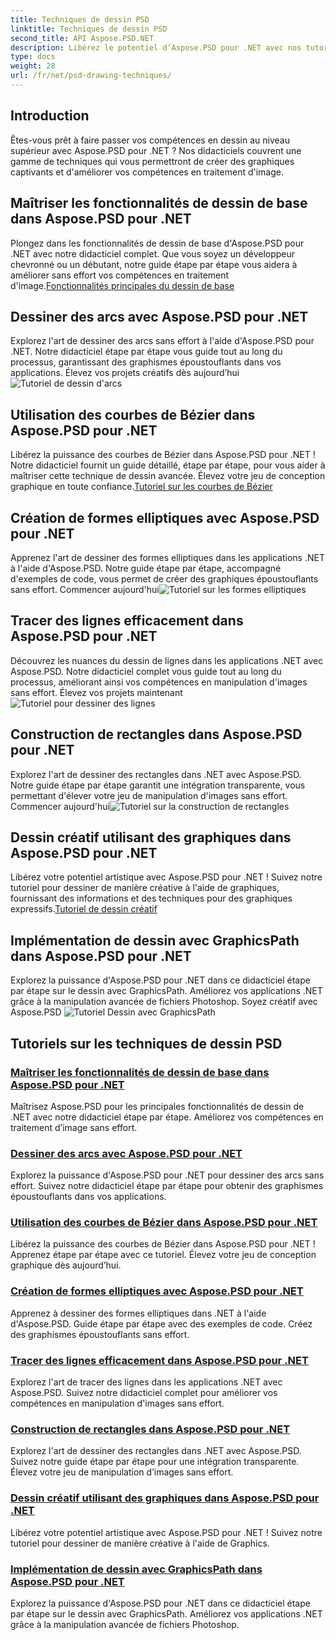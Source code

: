 ```yaml
---
title: Techniques de dessin PSD
linktitle: Techniques de dessin PSD
second_title: API Aspose.PSD.NET
description: Libérez le potentiel d’Aspose.PSD pour .NET avec nos tutoriels ! Maîtrisez les fonctionnalités de dessin de base, créez des graphiques époustouflants et améliorez vos compétences en manipulation d'images.
type: docs
weight: 28
url: /fr/net/psd-drawing-techniques/
---
```


## Introduction

Êtes-vous prêt à faire passer vos compétences en dessin au niveau supérieur avec Aspose.PSD pour .NET ? Nos didacticiels couvrent une gamme de techniques qui vous permettront de créer des graphiques captivants et d'améliorer vos compétences en traitement d'image.

## Maîtriser les fonctionnalités de dessin de base dans Aspose.PSD pour .NET

 Plongez dans les fonctionnalités de dessin de base d'Aspose.PSD pour .NET avec notre didacticiel complet. Que vous soyez un développeur chevronné ou un débutant, notre guide étape par étape vous aidera à améliorer sans effort vos compétences en traitement d'image.[Fonctionnalités principales du dessin de base](./mastering-core-drawing-features/)

## Dessiner des arcs avec Aspose.PSD pour .NET

 Explorez l'art de dessiner des arcs sans effort à l'aide d'Aspose.PSD pour .NET. Notre didacticiel étape par étape vous guide tout au long du processus, garantissant des graphismes époustouflants dans vos applications. Élevez vos projets créatifs dès aujourd’hui ![Tutoriel de dessin d'arcs](./drawing-arcs/)

## Utilisation des courbes de Bézier dans Aspose.PSD pour .NET

 Libérez la puissance des courbes de Bézier dans Aspose.PSD pour .NET ! Notre didacticiel fournit un guide détaillé, étape par étape, pour vous aider à maîtriser cette technique de dessin avancée. Élevez votre jeu de conception graphique en toute confiance.[Tutoriel sur les courbes de Bézier](./utilizing-bezier-curves/)

## Création de formes elliptiques avec Aspose.PSD pour .NET

 Apprenez l'art de dessiner des formes elliptiques dans les applications .NET à l'aide d'Aspose.PSD. Notre guide étape par étape, accompagné d'exemples de code, vous permet de créer des graphiques époustouflants sans effort. Commencer aujourd'hui![Tutoriel sur les formes elliptiques](./creating-elliptical-shapes/)

## Tracer des lignes efficacement dans Aspose.PSD pour .NET

 Découvrez les nuances du dessin de lignes dans les applications .NET avec Aspose.PSD. Notre didacticiel complet vous guide tout au long du processus, améliorant ainsi vos compétences en manipulation d'images sans effort. Élevez vos projets maintenant ![Tutoriel pour dessiner des lignes](./drawing-lines-effectively/)

## Construction de rectangles dans Aspose.PSD pour .NET

Explorez l'art de dessiner des rectangles dans .NET avec Aspose.PSD. Notre guide étape par étape garantit une intégration transparente, vous permettant d'élever votre jeu de manipulation d'images sans effort. Commencer aujourd'hui![Tutoriel sur la construction de rectangles](./constructing-rectangles/)

## Dessin créatif utilisant des graphiques dans Aspose.PSD pour .NET

 Libérez votre potentiel artistique avec Aspose.PSD pour .NET ! Suivez notre tutoriel pour dessiner de manière créative à l'aide de graphiques, fournissant des informations et des techniques pour des graphiques expressifs.[Tutoriel de dessin créatif](./creative-drawing-using-graphics/)

## Implémentation de dessin avec GraphicsPath dans Aspose.PSD pour .NET

 Explorez la puissance d'Aspose.PSD pour .NET dans ce didacticiel étape par étape sur le dessin avec GraphicsPath. Améliorez vos applications .NET grâce à la manipulation avancée de fichiers Photoshop. Soyez créatif avec Aspose.PSD ![Tutoriel Dessin avec GraphicsPath](./implementing-drawing-with-graphicspath/)

## Tutoriels sur les techniques de dessin PSD
### [Maîtriser les fonctionnalités de dessin de base dans Aspose.PSD pour .NET](./mastering-core-drawing-features/)
Maîtrisez Aspose.PSD pour les principales fonctionnalités de dessin de .NET avec notre didacticiel étape par étape. Améliorez vos compétences en traitement d’image sans effort.
### [Dessiner des arcs avec Aspose.PSD pour .NET](./drawing-arcs/)
Explorez la puissance d'Aspose.PSD pour .NET pour dessiner des arcs sans effort. Suivez notre didacticiel étape par étape pour obtenir des graphismes époustouflants dans vos applications.
### [Utilisation des courbes de Bézier dans Aspose.PSD pour .NET](./utilizing-bezier-curves/)
Libérez la puissance des courbes de Bézier dans Aspose.PSD pour .NET ! Apprenez étape par étape avec ce tutoriel. Élevez votre jeu de conception graphique dès aujourd’hui.
### [Création de formes elliptiques avec Aspose.PSD pour .NET](./creating-elliptical-shapes/)
Apprenez à dessiner des formes elliptiques dans .NET à l'aide d'Aspose.PSD. Guide étape par étape avec des exemples de code. Créez des graphismes époustouflants sans effort.
### [Tracer des lignes efficacement dans Aspose.PSD pour .NET](./drawing-lines-effectively/)
Explorez l'art de tracer des lignes dans les applications .NET avec Aspose.PSD. Suivez notre didacticiel complet pour améliorer vos compétences en manipulation d'images sans effort.
### [Construction de rectangles dans Aspose.PSD pour .NET](./constructing-rectangles/)
Explorez l'art de dessiner des rectangles dans .NET avec Aspose.PSD. Suivez notre guide étape par étape pour une intégration transparente. Élevez votre jeu de manipulation d’images sans effort.
### [Dessin créatif utilisant des graphiques dans Aspose.PSD pour .NET](./creative-drawing-using-graphics/)
Libérez votre potentiel artistique avec Aspose.PSD pour .NET ! Suivez notre tutoriel pour dessiner de manière créative à l'aide de Graphics.
### [Implémentation de dessin avec GraphicsPath dans Aspose.PSD pour .NET](./implementing-drawing-with-graphicspath/)
Explorez la puissance d'Aspose.PSD pour .NET dans ce didacticiel étape par étape sur le dessin avec GraphicsPath. Améliorez vos applications .NET grâce à la manipulation avancée de fichiers Photoshop.